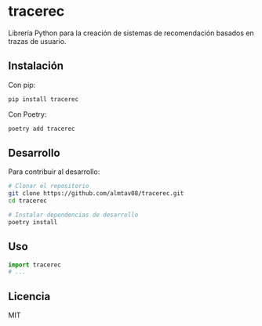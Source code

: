 # tracerec

Librería Python para la creación de sistemas de recomendación basados en trazas de usuario.

## Instalación

Con pip:

```bash
pip install tracerec
```

Con Poetry:

```bash
poetry add tracerec
```

## Desarrollo

Para contribuir al desarrollo:

```bash
# Clonar el repositorio
git clone https://github.com/almtav08/tracerec.git
cd tracerec

# Instalar dependencias de desarrollo
poetry install
```

## Uso

```python
import tracerec
# ...
```

## Licencia

MIT
